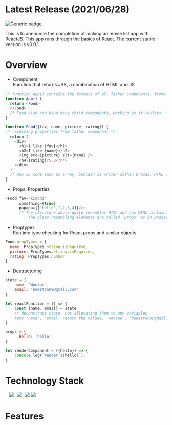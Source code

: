 # Latest Release (2021/06/28)

![Generic badge](https://img.shields.io/badge/build-passing-green.svg)

This is to announce the completion of making an movie list app with ReactJS. This app runs through the basics of React.
The current stable version is v0.0.1.

# Overview
- Component<br>
Function that returns JSX, a combination of HTML and JS
``` js
/* function App() contains the fathers of all father components, frome which branches the whole application upwards */
function App() { 
  return <Food>
  </Food>
  /* Food also can have many child components, working as if routers. */
}

```

```js
function Food({fav, name, picture, rating}) {
/* receiving properties from father component */
  return (
    <div>
      <h1>I like {fav}</h1>
      <h2>I like {name}</h2>
      <img src={picture} alt={name} />
      <h4>{rating}/5.0</h4>
    </div>
  )
  /* Any JS code such as array, boolean is writen within braces. HTML code is writen without braces.*/
}
```

- Props, Properties
```js
<Food fav="kimchi" 
      something={true}
      papapa={['hello',1,2,3,4]}/>;
      /* The structure above quite resembles HTML and how HTML containing class is constructed. 
          The class-resembling elements are called 'props' as in properties. */
```
- Proptypes<br>
Runtime type checking for React props and similar objects<br>
```js
Food.propTypes = {
  name: PropTypes.string.isRequired,
  picture: PropTypes.string.isRequired,
  rating: PropTypes.number
} 
```

- Destructuring <br>
```js
state = {
    name: 'Wontae',
    email: 'beestron9@gmail.com'
}

let reactFunction = () => {
    const {name, email} = state
    /* deconstruct state, not allocating them to any variables 
    keys 'name', 'email' return the values, 'Wontae', 'beestron9@gmail.com'*/
}

props = {
      hello: 'hello'
}

let renderComponent = ({hello}) => {
    console.log(`render ${hello}`);
}

```


# Technology Stack

&nbsp;&nbsp;
<img src="https://img.shields.io/badge/HTML5-E34F26?style=flat-square&logo=HTML5&logoColor=white"/></a>&nbsp;
<img src="https://img.shields.io/badge/CSS3-1572B6?style=flat-square&logo=CSS3&logoColor=white"/></a>&nbsp;
<img src="https://img.shields.io/badge/Javascript-F7DF1E?style=flat-square&logo=JavaScript&logoColor=white"/></a>
<img src="https://img.shields.io/badge/React-61DAFB?style=flat-square&logo=React&logoColor=white"/></a>

# Features
